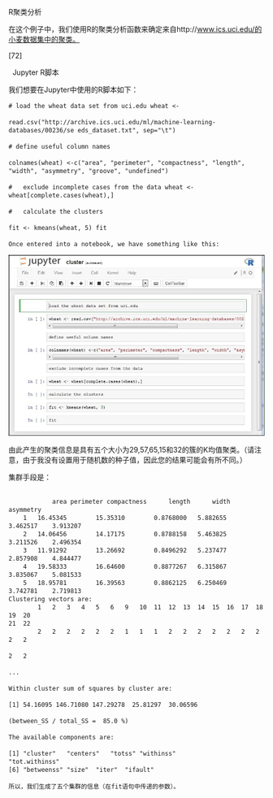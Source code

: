 R聚类分析

在这个例子中，我们使用R的聚类分析函数来确定来自http://www.ics.uci.edu/的小麦数据集中的聚类。
 






[72]

 
Jupyter R脚本

我们想要在Jupyter中使用的R脚本如下：


```
# load the wheat data set from uci.edu wheat <-

read.csv("http://archive.ics.uci.edu/ml/machine-learning-databases/00236/se eds_dataset.txt", sep="\t")

# define useful column names

colnames(wheat) <-c("area", "perimeter", "compactness", "length", "width", "asymmetry", "groove", "undefined")

#	exclude incomplete cases from the data wheat <- wheat[complete.cases(wheat),]

#	calculate the clusters

fit <- kmeans(wheat, 5) fit

Once entered into a notebook, we have something like this:

```
![](/assets/463.jpg)

由此产生的聚类信息是具有五个大小为29,57,65,15和32的簇的K均值聚类。（请注意，由于我没有设置用于随机数的种子值，因此您的结果可能会有所不同。）

集群手段是：


```

			area perimeter compactness		length		width asymmetry			
	1	16.45345		15.35310		0.8768000	5.882655	3.462517	3.913207			
	2	14.06456		14.17175		0.8788158	5.463825	3.211526	2.496354			
	3	11.91292		13.26692		0.8496292	5.237477	2.857908	4.844477			
	4	19.58333		16.64600		0.8877267	6.315867	3.835067	5.081533			
	5	18.95781		16.39563		0.8862125	6.250469	3.742781	2.719813			
Clustering vectors are:														
		1	2	3	4	5	6	9	10	11	12	13	14	15	16	17	18	19	20
21	22																		
		2	2	2	2	2	2	1	1	1	2	2	2	2	2	2	2	2	2

2	2

...

Within cluster sum of squares by cluster are:

[1]	54.16095 146.71080 147.29278  25.81297  30.06596

(between_SS / total_SS =  85.0 %)

The available components are:

[1]	"cluster"	"centers"	"totss"	"withinss"
"tot.withinss"			
[6]	"betweenss"	"size"	"iter"	"ifault"

所以，我们生成了五个集群的信息（在fit语句中传递的参数）。
```

